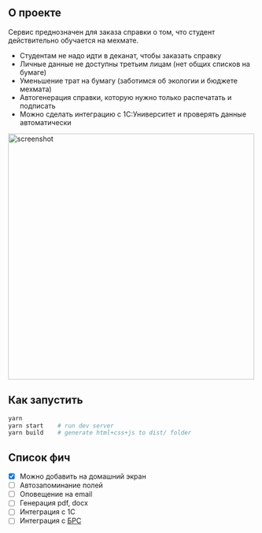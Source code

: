 ## О проекте

Сервис преднозначен для заказа справки о том, что студент действительно обучается на мехмате.

* Студентам не надо идти в деканат, чтобы заказать справку
* Личные данные не доступны третьим лицам (нет общих списков на бумаге)
* Уменьшение трат на бумагу (заботимся об экологии и бюджете мехмата)
* Автогенерация справки, которую нужно только распечатать и подписать
* Можно сделать интеграцию с 1С:Университет и проверять данные автоматически

<img src="http://i.imgur.com/wtRZiuO.png" width="500" alt="screenshot">

## Как запустить

```bash
yarn
yarn start    # run dev server
yarn build    # generate html+css+js to dist/ folder
```

## Список фич

- [x] Можно добавить на домашний экран
- [ ] Автозапоминание полей
- [ ] Оповещение на email
- [ ] Генерация pdf, docx
- [ ] Интеграция с 1С
- [ ] Интеграция с [БРС](https://grade.sfedu.ru/)
